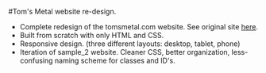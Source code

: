#Tom's Metal website re-design.

+ Complete redesign of the tomsmetal.com website. See original site [here](http://www.tomsmetal.com/).
+ Built from scratch with only HTML and CSS.
+ Responsive design. (three different layouts: desktop, tablet, phone)
+ Iteration of sample_2 website. Cleaner CSS, better organization, less-confusing naming scheme for classes and ID's. 

